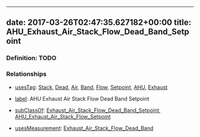 
---
date: 2017-03-26T02:47:35.627182+00:00
title: AHU_Exhaust_Air_Stack_Flow_Dead_Band_Setpoint
---
### Definition: TODO

### Relationships

* [usesTag](https://brickschema.org/schema/1.0/BrickFrame#usesTag): [Stack](https://brickschema.org/schema/1.0/BrickTag#Stack), [Dead](https://brickschema.org/schema/1.0/BrickTag#Dead), [Air](https://brickschema.org/schema/1.0/BrickTag#Air), [Band](https://brickschema.org/schema/1.0/BrickTag#Band), [Flow](https://brickschema.org/schema/1.0/BrickTag#Flow), [Setpoint](https://brickschema.org/schema/1.0/BrickTag#Setpoint), [AHU](https://brickschema.org/schema/1.0/BrickTag#AHU), [Exhaust](https://brickschema.org/schema/1.0/BrickTag#Exhaust)

* [label](http://www.w3.org/2000/01/rdf-schema#label): AHU Exhaust Air Stack Flow Dead Band Setpoint

* [subClassOf](http://www.w3.org/2000/01/rdf-schema#subClassOf): [Exhaust_Air_Stack_Flow_Dead_Band_Setpoint](https://brickschema.org/schema/1.0/Brick#Exhaust_Air_Stack_Flow_Dead_Band_Setpoint), [AHU_Exhaust_Air_Stack_Flow_Setpoint](https://brickschema.org/schema/1.0/Brick#AHU_Exhaust_Air_Stack_Flow_Setpoint)

* [usesMeasurement](https://brickschema.org/schema/1.0/BrickFrame#usesMeasurement): [Exhaust_Air_Stack_Flow_Dead_Band](https://brickschema.org/schema/1.0/Brick#Exhaust_Air_Stack_Flow_Dead_Band)
